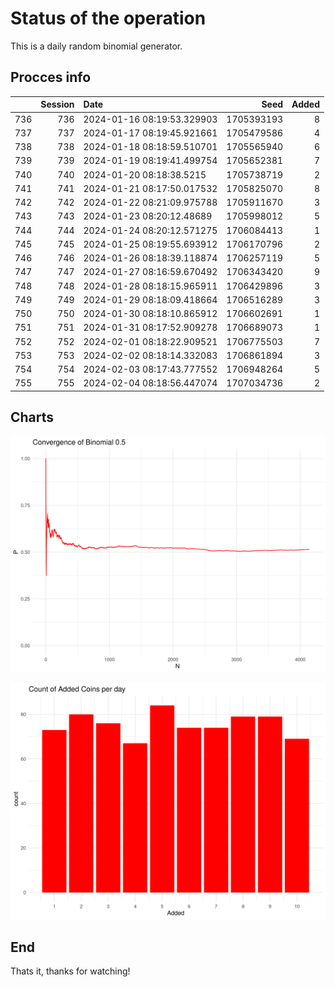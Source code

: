 # Status of the operation
  
  This is a daily random binomial generator.
  
## Procces info

|    | Session|Date                       |       Seed| Added|
|:---|-------:|:--------------------------|----------:|-----:|
|736 |     736|2024-01-16 08:19:53.329903 | 1705393193|     8|
|737 |     737|2024-01-17 08:19:45.921661 | 1705479586|     4|
|738 |     738|2024-01-18 08:18:59.510701 | 1705565940|     6|
|739 |     739|2024-01-19 08:19:41.499754 | 1705652381|     7|
|740 |     740|2024-01-20 08:18:38.5215   | 1705738719|     2|
|741 |     741|2024-01-21 08:17:50.017532 | 1705825070|     8|
|742 |     742|2024-01-22 08:21:09.975788 | 1705911670|     3|
|743 |     743|2024-01-23 08:20:12.48689  | 1705998012|     5|
|744 |     744|2024-01-24 08:20:12.571275 | 1706084413|     1|
|745 |     745|2024-01-25 08:19:55.693912 | 1706170796|     2|
|746 |     746|2024-01-26 08:18:39.118874 | 1706257119|     5|
|747 |     747|2024-01-27 08:16:59.670492 | 1706343420|     9|
|748 |     748|2024-01-28 08:18:15.965911 | 1706429896|     3|
|749 |     749|2024-01-29 08:18:09.418664 | 1706516289|     3|
|750 |     750|2024-01-30 08:18:10.865912 | 1706602691|     1|
|751 |     751|2024-01-31 08:17:52.909278 | 1706689073|     1|
|752 |     752|2024-02-01 08:18:22.909521 | 1706775503|     7|
|753 |     753|2024-02-02 08:18:14.332083 | 1706861894|     3|
|754 |     754|2024-02-03 08:17:43.777552 | 1706948264|     5|
|755 |     755|2024-02-04 08:18:56.447074 | 1707034736|     2|

## Charts 

![](charts/plot1.png)

![](charts/plot2.png)

## End

Thats it, thanks for watching!
